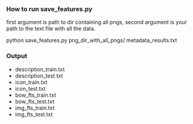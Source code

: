 ### How to run save_features.py

first argument is path to dir containing all pngs, second argument is your path to the text file with all the data.

python save_features.py png_dir_with_all_pngs/ metadata_results.txt



### Output

* description_train.txt
* description_test.txt
* icon_train.txt
* icon_test.txt
* bow_fts_train.txt
* bow_fts_test.txt
* img_fts_train.txt
* img_fts_test.txt
